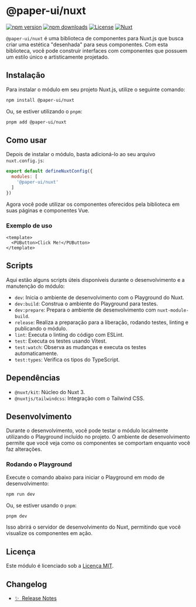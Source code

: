 <!--
Get your module up and running quickly.

Find and replace all on all files (CMD+SHIFT+F):
- Name: My Module
- Package name: paper-ui
- Description: My new Nuxt module
-->

# @paper-ui/nuxt

[![npm version][npm-version-src]][npm-version-href]
[![npm downloads][npm-downloads-src]][npm-downloads-href]
[![License][license-src]][license-href]
[![Nuxt][nuxt-src]][nuxt-href]


`@paper-ui/nuxt` é uma biblioteca de componentes para Nuxt.js que busca criar uma estética "desenhada" para seus componentes. Com esta biblioteca, você pode construir interfaces com componentes que possuem um estilo único e artisticamente projetado.

## Instalação

Para instalar o módulo em seu projeto Nuxt.js, utilize o seguinte comando:

```bash
npm install @paper-ui/nuxt
```

Ou, se estiver utilizando o `pnpm`:

```bash
pnpm add @paper-ui/nuxt
```

## Como usar

Depois de instalar o módulo, basta adicioná-lo ao seu arquivo `nuxt.config.js`:

```js
export default defineNuxtConfig({
  modules: [
    '@paper-ui/nuxt'
  ]
})
```

Agora você pode utilizar os componentes oferecidos pela biblioteca em suas páginas e componentes Vue.

### Exemplo de uso

```vue
<template>
  <PUButton>Click Me!</PUButton>
</template>

```

## Scripts

Aqui estão alguns scripts úteis disponíveis durante o desenvolvimento e a manutenção do módulo:

- `dev`: Inicia o ambiente de desenvolvimento com o Playground do Nuxt.
- `dev:build`: Construa o ambiente do Playground para testes.
- `dev:prepare`: Prepara o ambiente de desenvolvimento com `nuxt-module-build`.
- `release`: Realiza a preparação para a liberação, rodando testes, linting e publicando o módulo.
- `lint`: Executa o linting do código com ESLint.
- `test`: Executa os testes usando Vitest.
- `test:watch`: Observa as mudanças e executa os testes automaticamente.
- `test:types`: Verifica os tipos do TypeScript.

## Dependências

- `@nuxt/kit`: Núcleo do Nuxt 3.
- `@nuxtjs/tailwindcss`: Integração com o Tailwind CSS.

## Desenvolvimento

Durante o desenvolvimento, você pode testar o módulo localmente utilizando o Playground incluído no projeto. O ambiente de desenvolvimento permite que você veja como os componentes se comportam enquanto você faz alterações.

### Rodando o Playground

Execute o comando abaixo para iniciar o Playground em modo de desenvolvimento:

```bash
npm run dev
```

Ou, se estiver usando o `pnpm`:

```bash
pnpm dev
```

Isso abrirá o servidor de desenvolvimento do Nuxt, permitindo que você visualize os componentes em ação.

## Licença

Este módulo é licenciado sob a [Licença MIT](LICENSE).

## Changelog

- [✨ &nbsp;Release Notes](/CHANGELOG.md)
<!-- - [🏀 Online playground](https://stackblitz.com/github/your-org/paper-ui?file=playground%2Fapp.vue) -->
<!-- - [📖 &nbsp;Documentation](https://example.com) -->

<!-- Badges -->
[npm-version-src]: https://img.shields.io/npm/v/@paper-ui/nuxt/latest.svg?style=flat&colorA=020420&colorB=00DC82
[npm-version-href]: https://npmjs.com/package/@paper-ui/nuxt

[npm-downloads-src]: https://img.shields.io/npm/dm/paper-ui.svg?style=flat&colorA=020420&colorB=00DC82
[npm-downloads-href]: https://npm.chart.dev/@paper-ui/nuxt

[license-src]: https://img.shields.io/npm/l/@paper-ui/nuxt.svg?style=flat&colorA=020420&colorB=00DC82
[license-href]: https://npmjs.com/package/@paper-ui/nuxt

[nuxt-src]: https://img.shields.io/badge/Nuxt-020420?logo=nuxt.js
[nuxt-href]: https://nuxt.com
